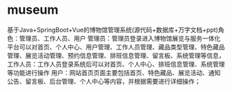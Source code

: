 # museum
基于Java+SpringBoot+Vue的博物馆管理系统(源代码+数据库+万字文档+ppt)角色：管理员、工作人员、用户  管理员：管理员登录进入博物馆展览与服务一体化平台可以对首页、个人中心、用户管理、工作人员管理、藏品类型管理、特色藏品管理、展览活动管理、预约信息管理、排班信息管理、留言板、系统管理等信息，  工作人员：工作人员登录系统后可以对首页、个人中心、排班信息管理、系统管理等功能进行操作  用户：网站首页页面主要包括首页、特色藏品、展览活动、通知公告、留言板、后台管理、个人中心等内容，并根据需要进行详细操作；
